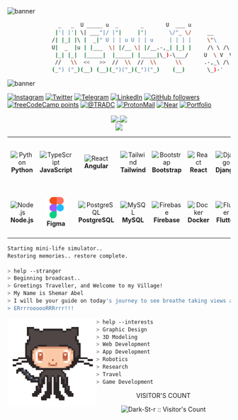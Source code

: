 <!-- Banner --->
<!--img src="https://github.com/Dark-St-r/Dark-St-r/assets/93423666/24a0e1c9-b9a1-4f7a-8e5f-ff7fddee3eb6" alt="banner" /-->
<img src="https://github.com/Dark-St-r/Dark-St-r/assets/93423666/9da3f2ba-98ce-4c24-964d-568a27c86e5b" alt="banner" />

````bash
                _   _  U _____ u  _       _       U  ___ u                    U  ___ u   ____      _      ____    
               |'| |'| \| ___"|/ |"|     |"|       \/"_ \/     __        __    \/"_ \/U |  _"\ u  |"|    |  _"\   
              /| |_| |\ |  _|" U | | u U | | u     | | | |     \"\      /"/    | | | | \| |_) |/U | | u /| | | |  
              U|  _  |u | |___  \| |/__ \| |/__.-,_| |_| |     /\ \ /\ / /\.-,_| |_| |  |  _ <   \| |/__U| |_| |\ 
               |_| |_|  |_____|  |_____| |_____|\_)-\___/     U  \ V  V /  U\_)-\___/   |_| \_\   |_____||____/ u 
               //   \\  <<   >>  //  \\  //  \\      \\       .-,_\ /\ /_,-.     \\     //   \\_  //  \\  |||_    
              (_") ("_)(__) (__)(_")("_)(_")("_)    (__)       \_)-'  '-(_/     (__)   (__)  (__)(_")("_)(__)_
````
<img src="https://github.com/Dark-St-r/Dark-St-r/assets/93423666/9da3f2ba-98ce-4c24-964d-568a27c86e5b" alt="banner" />

<!-- Connections --->

[![Instagram][Instagram-Button]][Instagram-URL]
[![Twitter][Twitter-Button]][Twitter-URL]
[![Telegram][Telegram-Button]][Telegram-URL]
[![LinkedIn][LinkedIn-Button]][LinkedIn-URL]
[![GitHub followers][Github-Followers-Button]][Github-Followers-URL]
[![freeCodeCamp points][Freecodecamp-Points-Button]][Freecodecamp-Points-URL]
[![@TRADC][TRADC-Button]][TRADC-URL]
[![ProtonMail][ProtonMail-Button]][ProtonMail-URL]
[![Near][Near-Button]][Near-URL]
[![Portfolio][Portfolio-Button]][Portfolio-URL]

<!-- Data Charts --->
<!--- my theme: &title_color=783c00&text_color=af552e&icon_color=783c00&bg_color=0c0c0c --->

<div align="center">
  <a href="#">
  <img height=150 align="center" src="https://github-readme-stats.vercel.app/api?username=dark-st-r&show_icons=false&theme=shadow_red&cache_seconds=2300&rank_icon=github" />
</a>
<a href="#">
  <img height=150 align="center" src="https://github-readme-stats.vercel.app/api/top-langs/?username=dark-st-r&show_icons=true&theme=shadow_red&hide_langs_below=1&layout=compact" />
</a>
</div>



<div align="center">
  <img align="center" src="https://img.shields.io/static/v1?label=More&message=Experience&labelColor=0c0c0c&color=1e1e1e&style=for-the-badge&logo=GitHub">
</div>

<table>
  <tr>
    <td align="center" height="108" width="208">
      <img
        src="https://cdn.jsdelivr.net/gh/devicons/devicon/icons/python/python-original.svg"
        width="48"
        height="48"
        alt="Python"
      />
      <br /><strong>Python</strong>
    </td>
    <td align="center" height="108" width="208">
      <img
        src="https://cdn.jsdelivr.net/gh/devicons/devicon/icons/javascript/javascript-plain.svg"
        width="48"
        height="48"
        alt="TypeScript"
      />
      <br /><strong>JavaScript</strong>
    </td>
    <td align="center" height="108" width="208">
      <img
        src="https://angular.io/assets/images/logos/angularjs/AngularJS-Shield.svg"
        width="48"
        height="48"
        alt="React"
      />
      <br /><strong>Angular</strong>
    </td>
    <td align="center" height="108" width="208">
      <img
        src="https://cdn.jsdelivr.net/gh/devicons/devicon/icons/tailwindcss/tailwindcss-plain.svg"
        width="48"
        height="48"
        alt="Tailwind"
      />
      <br /><strong>Tailwind</strong>
    </td>
    <td align="center" height="108" width="208">
      <img
        src="https://cdn.jsdelivr.net/gh/devicons/devicon/icons/bootstrap/bootstrap-plain.svg"
        width="48"
        height="48"
        alt="Bootstrap"
      />
      <br /><strong>Bootstrap</strong>
    </td>
    <td align="center" height="108" width="208">
      <img
        src="https://cdn.jsdelivr.net/gh/devicons/devicon/icons/react/react-original.svg"
        width="48"
        height="48"
        alt="React"
      />
      <br /><strong>React</strong>
    <td align="center" height="108" width="208">
      <img
        src="https://cdn.jsdelivr.net/gh/devicons/devicon/icons/django/django-plain.svg"
        width="48"
        height="48"
        alt="Django"
      />
      <br /><strong>Django</strong>
    </td>
  </tr>
  <tr>
    <td align="center" height="108" width="208">
      <img
        src="https://cdn.jsdelivr.net/gh/devicons/devicon/icons/nodejs/nodejs-original.svg"
        width="48"
        height="48"
        alt="Node.js"
      />
      <br /><strong>Node.js</strong>
    </td>
    <td align="center" height="108" width="208">
      <img
        src="https://github.com/devicons/devicon/blob/v2.15.1/icons/figma/figma-original.svg"
        width="48"
        height="48"
        alt="Figma"
      />
      <br /><strong>Figma</strong>
    </td>
    <td align="center" height="108" width="208">
      <img
        src="https://cdn.jsdelivr.net/gh/devicons/devicon/icons/postgresql/postgresql-original.svg"
        width="48"
        height="48"
        alt="PostgreSQL"
      />
      <br /><strong>PostgreSQL</strong>
    <td align="center" height="108" width="208">
      <img
        src="https://cdn.jsdelivr.net/gh/devicons/devicon/icons/mysql/mysql-original.svg"
        width="48"
        height="48"
        alt="MySQL"
      />
      <br /><strong>MySQL</strong>
    </td>
    <td align="center" height="108" width="208">
      <img
        src="https://cdn.jsdelivr.net/gh/devicons/devicon/icons/firebase/firebase-plain.svg"
        width="48"
        height="48"
        alt="Firebase"
      />
      <br /><strong>Firebase</strong>
    </td>
    <td align="center" height="108" width="208">
      <img
        src="https://cdn.jsdelivr.net/gh/devicons/devicon/icons/docker/docker-original.svg"
        width="48"
        height="48"
        alt="Docker"
      />
      <br /><strong>Docker</strong>
    </td>
    <td align="center" height="108" width="208">
      <img
        src="https://cdn.jsdelivr.net/gh/devicons/devicon/icons/flutter/flutter-original.svg"
        width="48"
        height="48"
        alt="Flutter"
      />
      <br /><strong>Flutter</strong>
    </td>
  </tr>
</table>


<!--
<H1 align="center">Greetings Traveller, and Welcome to my Village!</H1>
<p align="center">My name is <b>Shemar Abel</b> and I will be your guide on today's journey to see breathe taking views and captivating destinations.</p>
--->
````bash
Starting mini-life simulator..
Restoring memories.. restore complete.

> help --stranger
> Beginning broadcast..
> Greetings Traveller, and Welcome to my Village!
> My Name is Shemar Abel
> I will be your guide on today's journey to see breathe taking views and Captiv...
> ERrrroooooRRRrrr!!!
````
<img width="200.67px" align="left" src="https://raw.githubusercontent.com/iCharlesZ/FigureBed/master/img/octocat.gif" />

````bash
> help --interests
> Graphic Design
> 3D Modeling
> Web Development
> App Development
> Robotics
> Research
> Travel
> Game Development
````
<!-- Footer --->
<footer  align="center">
  
  <div align="center">
    VISITOR'S COUNT
    <p><img src="https://profile-counter.glitch.me/{Dark-St-r}/count.svg" alt="Dark-St-r :: Visitor's Count" /></p>
  </div>
</footer>

<!--- I'm Shemar, and I'm thrilled to welcome you to my coding universe. Here's a sneak peek into what makes me tick:
  <img src="https://raw.githubusercontent.com/MicaelliMedeiros/micaellimedeiros/master/image/computer-illustration.png" min-width="200px" max-width="200px" width="200px" align="right">
[![ProfileViews](https://komarev.com/ghpvc/?username=Dark-St-r&color=1e1e1e&style=for-the-badge)](https://github.com/antonkomarev/github-profile-views-counter)
---
# Under Construction

- 👀 Exploring the realms of Programming, Problem Solving, and Cyber Security.
- 🌱 Currently diving deep into the wonders of Python, Pentesting, JavaScript, and Next.js.

Stay curious, keep coding, and let's connect the digital dots together! 🚀 --->

<!--- Links Manager --->
[Instagram-Button]: https://img.shields.io/badge/Instagram-0c0c0c?style=for-the-badge&logo=instagram&logoColor=white
[Instagram-URL]: https://www.instagram.com/dark.kixxg/
[Twitter-Button]: https://img.shields.io/badge/Twitter-0c0c0c?style=for-the-badge&logo=twitter&logoColor=white
[Twitter-URL]: https://twitter.com/Dark_St_r
[Telegram-Button]: https://img.shields.io/badge/Telegram-0c0c0c?style=for-the-badge&logo=telegram&logoColor=white
[Telegram-URL]: https://t.me/darkixxg
[LinkedIn-Button]: https://img.shields.io/badge/LinkedIn-0c0c0c?style=for-the-badge&logo=linkedin&logoColor=white
[LinkedIn-URL]: https://www.linkedin.com/in/darkixxg/
[Github-Followers-Button]: https://img.shields.io/github/followers/Dark-St-r?style=for-the-badge&labelColor=0c0c0c&color=1e1e1e
[Github-Followers-URL]: #
[Freecodecamp-Points-Button]: https://img.shields.io/freecodecamp/points/dark-st-r?style=for-the-badge&logo=freecodecamp&label=freecodecamp%20points&labelColor=0c0c0c&color=1e1e1e
[Freecodecamp-Points-URL]: https://freecodecamp.org/Dark-St-r
[TRADC-Button]: https://img.shields.io/badge/-UWI--TRADC-0c0c0c?style=for-the-badge&logo=github&logoColor=white
[TRADC-URL]: https://github.com/UWI-TRADC
[ProtonMail-Button]: https://img.shields.io/badge/Email-0c0c0c?style=for-the-badge&logo=protonmail&logoColor=white
[ProtonMail-URL]: mailto:promethiuz268@protonmail.com
[Near-Button]: https://img.shields.io/badge/Near%20Social-0c0c0c?style=for-the-badge&logo=near&logoColor=white
[Near-URL]: https://near.social/mob.near/widget/ProfilePage?accountId=shemar268abel.near
[Portfolio-Button]: https://img.shields.io/badge/Portfolio-0c0c0c?style=for-the-badge&logo=github&logoColor=white
[Portfolio-URL]: https://dark-st-r.github.io
